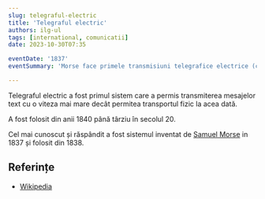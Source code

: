 ```yaml
---
slug: telegraful-electric
title: 'Telegraful electric'
authors: ilg-ul
tags: [international, comunicatii]
date: 2023-10-30T07:35

eventDate: '1837'
eventSummary: 'Morse face primele transmisiuni telegrafice electrice (cu fir)'

---
```


Telegraful electric a fost primul sistem care a permis transmiterea
mesajelor text cu o viteza mai mare decât permitea transportul fizic
la acea dată.

<!-- truncate -->

A fost folosit din anii 1840 până târziu în secolul 20.

Cel mai cunoscut și răspândit a fost sistemul
inventat de
[Samuel Morse](https://en.wikipedia.org/wiki/Samuel_Morse) in 1837 și
folosit din 1838.

## Referințe

- [Wikipedia](https://en.wikipedia.org/wiki/Electrical_telegraph)
